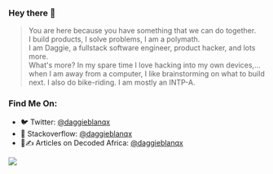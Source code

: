 <!--
**DaggieBlanqx/daggieblanqx** is a ✨ _special_ ✨ repository because its `README.md` (this file) appears on your GitHub profile.

Here are some ideas to get you started:

- 🔭 I’m currently working on ...
- 🌱 I’m currently learning ...
- 👯 I’m looking to collaborate on ...
- 🤔 I’m looking for help with ...
- 💬 Ask me about ...
- 📫 How to reach me: ...
- 😄 Pronouns: ...
- ⚡ Fun fact: ...
-->

### Hey there 👋
> You are here because you have something that we can do together.<br/>
> I build products, I solve problems, I am a polymath.<br/>
> I am Daggie, a fullstack software engineer, product hacker, and lots more.<br/>
> What's more? In my spare time I love hacking into my own devices,... when I am away from a computer, I like brainstorming on what to build next. I also do bike-riding.
> I am mostly an INTP-A.

### Find Me On:
- 🐦 Twitter: [@daggieblanqx](https://twitter.com/daggieblanqx)
- 📖 Stackoverflow: [@daggieblanqx](https://stackoverflow.com/users/7878987/daggie-blanqx-douglas-mwangi)
- 📝✍ Articles on Decoded Africa: [@daggieblanqx](https://developers.decoded.africa/?s=daggieblanqx)

<img src="https://github-readme-stats.vercel.app/api?username=daggieblanqx&&show_icons=true&title_color=ffffff&icon_color=bb2acf&text_color=daf7dc&bg_color=191919&count_private=true" />
